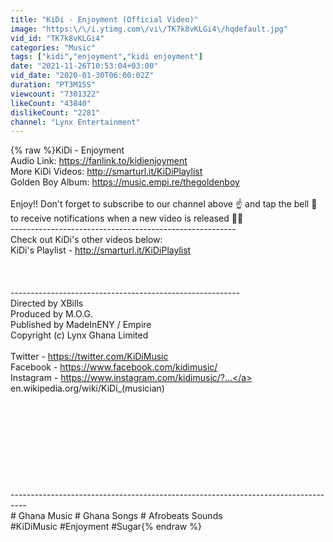 ```yaml
---
title: "KiDi - Enjoyment (Official Video)"
image: "https:\/\/i.ytimg.com\/vi\/TK7k8vKLGi4\/hqdefault.jpg"
vid_id: "TK7k8vKLGi4"
categories: "Music"
tags: ["kidi","enjoyment","kidi enjoyment"]
date: "2021-11-26T10:53:04+03:00"
vid_date: "2020-01-30T06:00:02Z"
duration: "PT3M15S"
viewcount: "7301322"
likeCount: "43840"
dislikeCount: "2281"
channel: "Lynx Entertainment"
---
```

{% raw %}KiDi - Enjoyment <br />Audio Link: <a rel="nofollow" target="blank" href="https://fanlink.to/kidienjoyment">https://fanlink.to/kidienjoyment</a><br />More KiDi Videos: <a rel="nofollow" target="blank" href="http://smarturl.it/KiDiPlaylist">http://smarturl.it/KiDiPlaylist</a><br />Golden Boy Album: <a rel="nofollow" target="blank" href="https://music.empi.re/thegoldenboy">https://music.empi.re/thegoldenboy</a><br /><br />Enjoy!! Don't forget to subscribe to our channel above ☝️ and tap the bell 🔔 to receive notifications when a new video is released 👍🏽<br />--------------------------------------------------------<br />Check out KiDi's other videos below:<br />KiDi's Playlist - <a rel="nofollow" target="blank" href="http://smarturl.it/KiDiPlaylist">http://smarturl.it/KiDiPlaylist</a><br /><br /><br /><br />---------------------------------------------------------<br />Directed by XBills<br />Produced by M.O.G.<br />Published by MadeInENY / Empire<br />Copyright (c) Lynx Ghana Limited<br /><br />Twitter - <a rel="nofollow" target="blank" href="https://twitter.com/KiDiMusic">https://twitter.com/KiDiMusic</a><br />Facebook - <a rel="nofollow" target="blank" href="https://www.facebook.com/kidimusic/">https://www.facebook.com/kidimusic/</a><br />Instagram - <a rel="nofollow" target="blank" href="https://www.instagram.com/kidimusic/?...">https://www.instagram.com/kidimusic/?...</a><br />en.wikipedia.org/wiki/KiDi_(musician)<br /><br /><br /><br /><br /><br /><br /><br /><br /><br />----------------------------------------------------------------------------------<br /># Ghana Music # Ghana Songs # Afrobeats Sounds<br />#KiDiMusic #Enjoyment #Sugar{% endraw %}
